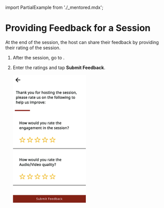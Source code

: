 import PartialExample from './_mentored.mdx';

# Providing Feedback for a Session
At the end of the session, the host can share their feedback by providing their rating of the session. 

1.  After the session, go to <PartialExample mentored />.

2. Enter the ratings and tap **Submit Feedback**.

   <div class="screenshot">

   ![Feedback](media/host-feedback-form.PNG) 

   </div>

